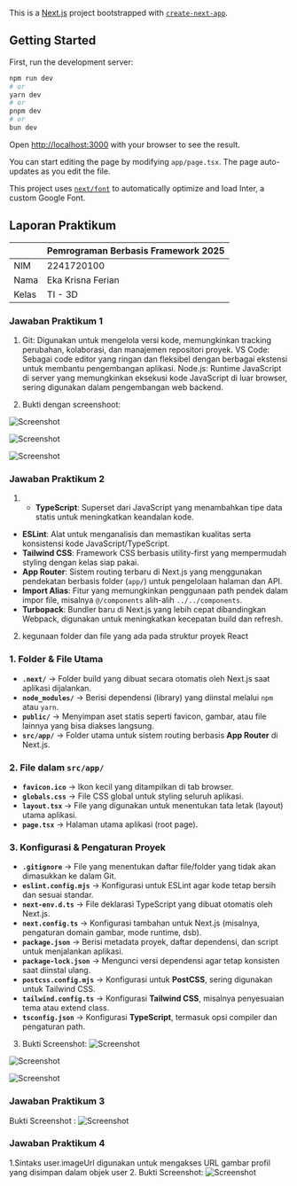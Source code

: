 This is a [Next.js](https://nextjs.org/) project bootstrapped with [`create-next-app`](https://github.com/vercel/next.js/tree/canary/packages/create-next-app).

## Getting Started

First, run the development server:

```bash
npm run dev
# or
yarn dev
# or
pnpm dev
# or
bun dev
```

Open [http://localhost:3000](http://localhost:3000) with your browser to see the result.

You can start editing the page by modifying `app/page.tsx`. The page auto-updates as you edit the file.

This project uses [`next/font`](https://nextjs.org/docs/basic-features/font-optimization) to automatically optimize and load Inter, a custom Google Font.

## Laporan Praktikum

|  | Pemrograman Berbasis Framework 2025 |
|--|--|
| NIM |  2241720100|
| Nama |  Eka Krisna Ferian |
| Kelas | TI - 3D |


### Jawaban Praktikum 1

1. Git: Digunakan untuk mengelola versi kode, memungkinkan tracking perubahan, kolaborasi, dan manajemen repositori proyek.
VS Code: Sebagai code editor yang ringan dan fleksibel dengan berbagai ekstensi untuk membantu pengembangan aplikasi.
Node.js: Runtime JavaScript di server yang memungkinkan eksekusi kode JavaScript di luar browser, sering digunakan dalam pengembangan web backend.

2. Bukti dengan screenshoot:

![Screenshot](assets/Picture1.png)

![Screenshot](assets/Picture3.png)

![Screenshot](assets/Picture4.png)

### Jawaban Praktikum 2


1. - **TypeScript**: Superset dari JavaScript yang menambahkan tipe data statis untuk meningkatkan keandalan kode.  
- **ESLint**: Alat untuk menganalisis dan memastikan kualitas serta konsistensi kode JavaScript/TypeScript.  
- **Tailwind CSS**: Framework CSS berbasis utility-first yang mempermudah styling dengan kelas siap pakai.  
- **App Router**: Sistem routing terbaru di Next.js yang menggunakan pendekatan berbasis folder (`app/`) untuk pengelolaan halaman dan API.  
- **Import Alias**: Fitur yang memungkinkan penggunaan path pendek dalam impor file, misalnya `@/components` alih-alih `../../components`.  
- **Turbopack**: Bundler baru di Next.js yang lebih cepat dibandingkan Webpack, digunakan untuk meningkatkan kecepatan build dan refresh.

2. kegunaan folder dan file yang ada pada struktur proyek React  

### **1. Folder & File Utama**  
- **`.next/`** → Folder build yang dibuat secara otomatis oleh Next.js saat aplikasi dijalankan.  
- **`node_modules/`** → Berisi dependensi (library) yang diinstal melalui `npm` atau `yarn`.  
- **`public/`** → Menyimpan aset statis seperti favicon, gambar, atau file lainnya yang bisa diakses langsung.  
- **`src/app/`** → Folder utama untuk sistem routing berbasis **App Router** di Next.js.  

### **2. File dalam `src/app/`**  
- **`favicon.ico`** → Ikon kecil yang ditampilkan di tab browser.  
- **`globals.css`** → File CSS global untuk styling seluruh aplikasi.  
- **`layout.tsx`** → File yang digunakan untuk menentukan tata letak (layout) utama aplikasi.  
- **`page.tsx`** → Halaman utama aplikasi (root page).  

### **3. Konfigurasi & Pengaturan Proyek**  
- **`.gitignore`** → File yang menentukan daftar file/folder yang tidak akan dimasukkan ke dalam Git.  
- **`eslint.config.mjs`** → Konfigurasi untuk ESLint agar kode tetap bersih dan sesuai standar.  
- **`next-env.d.ts`** → File deklarasi TypeScript yang dibuat otomatis oleh Next.js.  
- **`next.config.ts`** → Konfigurasi tambahan untuk Next.js (misalnya, pengaturan domain gambar, mode runtime, dsb).  
- **`package.json`** → Berisi metadata proyek, daftar dependensi, dan script untuk menjalankan aplikasi.  
- **`package-lock.json`** → Mengunci versi dependensi agar tetap konsisten saat diinstal ulang.  
- **`postcss.config.mjs`** → Konfigurasi untuk **PostCSS**, sering digunakan untuk Tailwind CSS.  
- **`tailwind.config.ts`** → Konfigurasi **Tailwind CSS**, misalnya penyesuaian tema atau extend class.  
- **`tsconfig.json`** → Konfigurasi **TypeScript**, termasuk opsi compiler dan pengaturan path.  

3. Bukti Screenshot:
![Screenshot](assets/Picture7.png)

![Screenshot](assets/Picture8.png)

![Screenshot](assets/Picture9.png)

### Jawaban Praktikum 3

Bukti Screenshot : 
![Screenshot](assets/Picture11.png)

### Jawaban Praktikum 4
1.Sintaks user.imageUrl digunakan untuk mengakses URL gambar profil yang disimpan dalam objek user
2. Bukti Screenshot:
![Screenshot](assets/Picture12.png)
   